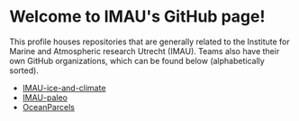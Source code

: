 # Welcome to IMAU's GitHub page!

This profile houses repositories that are generally related to the Institute for Marine and Atmospheric research Utrecht (IMAU). Teams also have their own GitHub organizations, which can be found below (alphabetically sorted).

- [IMAU-ice-and-climate](https://github.com/IMAU-ice-and-climate)
- [IMAU-paleo](https://github.com/IMAU-paleo)
- [OceanParcels](https://github.com/oceanparcels)
